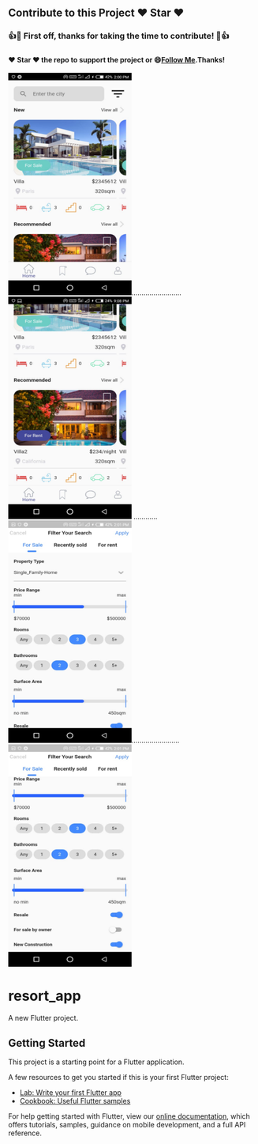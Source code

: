 ## Contribute to this Project :heart: Star :heart:

### :+1::tada: First off, thanks for taking the time to contribute! :tada::+1:

#####
#### :heart: Star :heart: the repo to support the project or :smile:[Follow Me](https://github.com/harsh6768).Thanks!

<img src="https://github.com/harsh6768/Nabula/blob/master/Images/r1.jpeg" alt="" 
width="250" height="450" >.........................
<img src="https://github.com/harsh6768/Nabula/blob/master/Images/r2.jpeg" alt="" width="250" height="450" >
............ 
<img src="https://github.com/harsh6768/Nabula/blob/master/Images/r3.jpeg" alt="" width="250" height="450" >........................
<img src="https://github.com/harsh6768/Nabula/blob/master/Images/r4.jpeg" alt="" width="250" height="450" >

# resort_app

A new Flutter project.

## Getting Started

This project is a starting point for a Flutter application.

A few resources to get you started if this is your first Flutter project:

- [Lab: Write your first Flutter app](https://flutter.dev/docs/get-started/codelab)
- [Cookbook: Useful Flutter samples](https://flutter.dev/docs/cookbook)

For help getting started with Flutter, view our
[online documentation](https://flutter.dev/docs), which offers tutorials,
samples, guidance on mobile development, and a full API reference.
